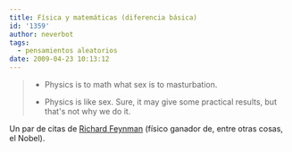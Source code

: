 ```yaml
---
title: Física y matemáticas (diferencia básica)
id: '1359'
author: neverbot
tags:
  - pensamientos aleatorios
date: 2009-04-23 10:13:12
---
```


> - Physics is to math what sex is to masturbation.
>
>
>
> - Physics is like sex. Sure, it may give some practical results, but that's not why we do it.

Un par de citas de [Richard Feynman](http://en.wikipedia.org/wiki/Richard_Feynman) (físico ganador de, entre otras cosas, el Nobel).
